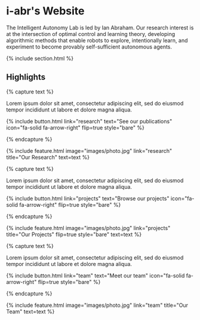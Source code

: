 ---
---

# i-abr's Website

The Intelligent Autonomy Lab is led by Ian Abraham. Our research interest is at the intersection of optimal control and learning theory, developing algorithmic methods that enable robots to explore, intentionally learn, and experiment to become provably self-sufficient autonomous agents.

<!-- Robotic systems have the potential to enhance our way of life and solve some of the worlds most difficult problems---but in doing so they encounter situations unanticipated by the robot designer and software developer. We are interested in bridging this gap by framing artificial curiosity and experimentation as real-time computational problems solvable through online optimization.  The Intelligent Autonomy Lab's research focuses on the analysis of structural dependencies in algorithmic design, the relationship between sensing capabilities and potential learning outcomes, and the computational and data requirements for robots to achieve complex tasks and behaviors. Our work spans a wide range of problems in optimal control,  sample-efficient learning, manipulation, locomotion, and multi-agent coordination.  -->


{% include section.html %}

## Highlights

{% capture text %}

Lorem ipsum dolor sit amet, consectetur adipiscing elit, sed do eiusmod tempor incididunt ut labore et dolore magna aliqua.

{%
  include button.html
  link="research"
  text="See our publications"
  icon="fa-solid fa-arrow-right"
  flip=true
  style="bare"
%}

{% endcapture %}

{%
  include feature.html
  image="images/photo.jpg"
  link="research"
  title="Our Research"
  text=text
%}

{% capture text %}

Lorem ipsum dolor sit amet, consectetur adipiscing elit, sed do eiusmod tempor incididunt ut labore et dolore magna aliqua.

{%
  include button.html
  link="projects"
  text="Browse our projects"
  icon="fa-solid fa-arrow-right"
  flip=true
  style="bare"
%}

{% endcapture %}

{%
  include feature.html
  image="images/photo.jpg"
  link="projects"
  title="Our Projects"
  flip=true
  style="bare"
  text=text
%}

{% capture text %}

Lorem ipsum dolor sit amet, consectetur adipiscing elit, sed do eiusmod tempor incididunt ut labore et dolore magna aliqua.

{%
  include button.html
  link="team"
  text="Meet our team"
  icon="fa-solid fa-arrow-right"
  flip=true
  style="bare"
%}

{% endcapture %}

{%
  include feature.html
  image="images/photo.jpg"
  link="team"
  title="Our Team"
  text=text
%}
